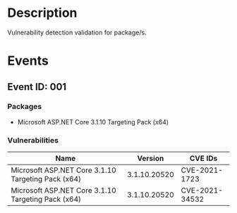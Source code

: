 # Description

Vulnerability detection validation for package/s.

# Events

## Event ID: 001
### Packages
- Microsoft ASP.NET Core 3.1.10 Targeting Pack (x64)
### Vulnerabilities

| Name                                             | Version    | CVE IDs      
|--------------------------------------------------|------------|--------------
|Microsoft ASP.NET Core 3.1.10 Targeting Pack (x64)|3.1.10.20520|CVE-2021-1723 
|Microsoft ASP.NET Core 3.1.10 Targeting Pack (x64)|3.1.10.20520|CVE-2021-34532

